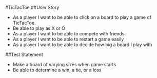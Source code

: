 #TicTacToe
##User Story

- As a player I want to be able to click on a board to play a game of TicTacToe.
- Be able to play as X or O
- As a player I want to be able to compete with friends
- As a player I want to be able to restart a game easily
- As a player I want to be able to decide how big a board I play with

##Test Statement
- Make a board of varying sizes when game starts
- Be able to determine a win, a tie, or a loss
